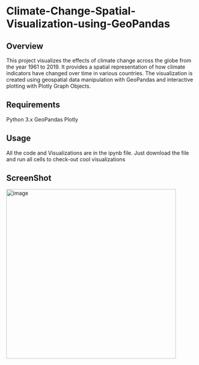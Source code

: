 # Climate-Change-Spatial-Visualization-using-GeoPandas

<h2>Overview</h2>
This project visualizes the effects of climate change across the globe from the year 1961 to 2019. It provides a spatial representation of how climate indicators have changed over time in various countries. The visualization is created using geospatial data manipulation with GeoPandas and interactive plotting with Plotly Graph Objects.

<h2>Requirements</h2>
Python 3.x
GeoPandas
Plotly

<h2>Usage</h2>
All the code and Visualizations are in the ipynb file. Just download the file and run all cells to check-out cool visualizations

<h2>ScreenShot</h2>
<img width="451" alt="image" src="https://github.com/mharish27/Climate-Change-Spatial-Visualization-using-GeoPandas/assets/114908558/49a26d42-b360-434e-98bf-431d4f9a9239">
